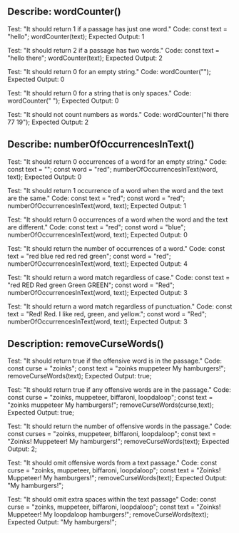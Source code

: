 ## Describe: wordCounter()

Test: "It should return 1 if a passage has just one word."
Code:
const text = "hello";
wordCounter(text);
Expected Output: 1

Test: "It should return 2 if a passage has two words."
Code:
const text = "hello there";
wordCounter(text);
Expected Output: 2

Test: "It should return 0 for an empty string."
Code: wordCounter("");
Expected Output: 0

Test: "It should return 0 for a string that is only spaces."
Code: wordCounter("            ");
Expected Output: 0

Test: "It should not count numbers as words."
Code: wordCounter("hi there 77 19");
Expected Output: 2

## Describe: numberOfOccurrencesInText()

Test: "It should return 0 occurrences of a word for an empty string."
Code:
const text = "";
const word = "red";
numberOfOccurrencesInText(word, text);
Expected Output: 0

Test: "It should return 1 occurrence of a word when the word and the text are the same."
Code:
const text = "red";
const word = "red";
numberOfOccurrencesInText(word, text);
Expected Output: 1

Test: "It should return 0 occurrences of a word when the word and the text are different."
Code:
const text = "red";
const word = "blue";
numberOfOccurrencesInText(word, text);
Expected Output: 0

Test: "It should return the number of occurrences of a word."
Code:
const text = "red blue red red red green";
const word = "red";
numberOfOccurrencesInText(word, text);
Expected Output: 4

Test: "It should return a word match regardless of case."
Code:
const text = "red RED Red green Green GREEN";
const word = "Red";
numberOfOccurrencesInText(word, text);
Expected Output: 3

Test: "It should return a word match regardless of punctuation."
Code:
const text = "Red! Red. I like red, green, and yellow.";
const word = "Red";
numberOfOccurrencesInText(word, text);
Expected Output: 3

## Description: removeCurseWords()

Test: "It should return true if the offensive word is in the passage."
Code:
const curse = "zoinks";
const text = "zoinks muppeteer My hamburgers!";
removeCurseWords(text);
Expected Output: true;

Test: "It should return true if any offensive words are in the passage."
Code:
const curse = "zoinks, muppeteer, biffaroni, loopdaloop";
const text = "zoinks muppeteer My hamburgers!";
removeCurseWords(curse,text);
Expected Output: true;

Test: "It should return the number of offensive words in the passage."
Code:
const curses = "zoinks, muppeteer, biffaroni, loopdaloop";
const text = "Zoinks! Muppeteer! My hamburgers!";
removeCurseWords(text);
Expected Output: 2;

Test: "It should omit offensive words from a text passage."
Code:
const curse = "zoinks, muppeteer, biffaroni, loopdaloop";
const text = "Zoinks! Muppeteer! My hamburgers!";
removeCurseWords(text);
Expected Output: "My hamburgers!";

Test: "It should omit extra spaces within the text passage"
Code:
const curse = "zoinks, muppeteer, biffaroni, loopdaloop";
const text = "Zoinks! Muppeteer! My loopdaloop hamburgers!";
removeCurseWords(text);
Expected Output: "My hamburgers!";